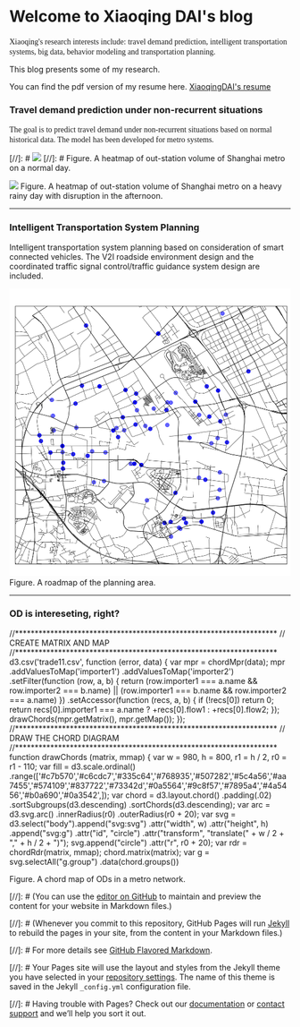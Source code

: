 # Welcome to Xiaoqing DAI's blog

<font face="Century Schoolbook"> Xiaoqing's research interests include: travel demand prediction, intelligent transportation systems, big data, behavior modeling and transportation planning.</font>

This blog presents some of my research. 

You can find the pdf version of my resume here. [XiaoqingDAI's resume](XiaoqingDAI_resume_201806acdemic_final.pdf)

### Travel demand prediction under non-recurrent situations 


<font face="Century Schoolbook"> The goal is to predict travel demand under non-recurrent situations based on normal historical data. The model has been developed for metro systems. </font>

  
[//]: # ![](heatmap130906.gif)
[//]: # Figure. A heatmap of out-station volume of Shanghai metro on a normal day.

![](heatmap130913.gif)
Figure. A heatmap of out-station volume of Shanghai metro on a heavy rainy day with disruption in the afternoon.

---

### Intelligent Transportation System Planning


Intelligent transportation system planning based on consideration of smart connected vehicles. The V2I roadside environment design and the coordinated traffic signal control/traffic guidance system design are included.

![](anting_roadmap.png)
Figure. A roadmap of the planning area.

---

### OD is intereseting, right?

//\*\*\*\*\*\*\*\*\*\*\*\*\*\*\*\*\*\*\*\*\*\*\*\*\*\*\*\*\*\*\*\*\*\*\*\*\*\*\*\*\*\*\*\*\*\*\*\*\*\*\*\*\*\*\*\*\*\*\*\*\*\*\*\*\*\*\*
// CREATE MATRIX AND MAP
//\*\*\*\*\*\*\*\*\*\*\*\*\*\*\*\*\*\*\*\*\*\*\*\*\*\*\*\*\*\*\*\*\*\*\*\*\*\*\*\*\*\*\*\*\*\*\*\*\*\*\*\*\*\*\*\*\*\*\*\*\*\*\*\*\*\*\*
d3.csv('trade11.csv', function (error, data) { var mpr = chordMpr(data);
mpr .addValuesToMap('importer1') .addValuesToMap('importer2')
.setFilter(function (row, a, b) { return (row.importer1 === a.name &&
row.importer2 === b.name) || (row.importer1 === b.name && row.importer2
=== a.name) }) .setAccessor(function (recs, a, b) { if (!recs\[0\])
return 0; return recs\[0\].importer1 === a.name ? +recs\[0\].flow1 :
+recs\[0\].flow2; }); drawChords(mpr.getMatrix(), mpr.getMap()); });
//\*\*\*\*\*\*\*\*\*\*\*\*\*\*\*\*\*\*\*\*\*\*\*\*\*\*\*\*\*\*\*\*\*\*\*\*\*\*\*\*\*\*\*\*\*\*\*\*\*\*\*\*\*\*\*\*\*\*\*\*\*\*\*\*\*\*\*
// DRAW THE CHORD DIAGRAM
//\*\*\*\*\*\*\*\*\*\*\*\*\*\*\*\*\*\*\*\*\*\*\*\*\*\*\*\*\*\*\*\*\*\*\*\*\*\*\*\*\*\*\*\*\*\*\*\*\*\*\*\*\*\*\*\*\*\*\*\*\*\*\*\*\*\*\*
function drawChords (matrix, mmap) { var w = 980, h = 800, r1 = h / 2,
r0 = r1 - 110; var fill = d3.scale.ordinal()
.range(\['\#c7b570','\#c6cdc7','\#335c64','\#768935','\#507282','\#5c4a56','\#aa7455','\#574109','\#837722','\#73342d','\#0a5564','\#9c8f57','\#7895a4','\#4a5456','\#b0a690','\#0a3542',\]);
var chord = d3.layout.chord() .padding(.02)
.sortSubgroups(d3.descending) .sortChords(d3.descending); var arc =
d3.svg.arc() .innerRadius(r0) .outerRadius(r0 + 20); var svg =
d3.select("body").append("svg:svg") .attr("width", w) .attr("height", h)
.append("svg:g") .attr("id", "circle") .attr("transform", "translate(" +
w / 2 + "," + h / 2 + ")"); svg.append("circle") .attr("r", r0 + 20);
var rdr = chordRdr(matrix, mmap); chord.matrix(matrix); var g =
svg.selectAll("g.group") .data(chord.groups())



Figure. A chord map of ODs in a metro network.

[//]: # (You can use the [editor on GitHub](https://github.com/XiaoqingDai/XiaoqingDai.github.io/edit/master/index.md) to maintain and preview the content for your website in Markdown files.)

[//]: # (Whenever you commit to this repository, GitHub Pages will run [Jekyll](https://jekyllrb.com/) to rebuild the pages in your site, from the content in your Markdown files.)

[//]: # For more details see [GitHub Flavored Markdown](https://guides.github.com/features/mastering-markdown/).

[//]: # Your Pages site will use the layout and styles from the Jekyll theme you have selected in your [repository settings](https://github.com/XiaoqingDai/XiaoqingDai.github.io/settings). The name of this theme is saved in the Jekyll `_config.yml` configuration file.

[//]: # Having trouble with Pages? Check out our [documentation](https://help.github.com/categories/github-pages-basics/) or [contact support](https://github.com/contact) and we’ll help you sort it out.
